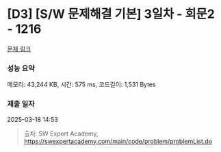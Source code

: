 # [D3] [S/W 문제해결 기본] 3일차 - 회문2 - 1216 

[문제 링크](https://swexpertacademy.com/main/code/problem/problemDetail.do?contestProbId=AV14Rq5aABUCFAYi) 

### 성능 요약

메모리: 43,244 KB, 시간: 575 ms, 코드길이: 1,531 Bytes

### 제출 일자

2025-03-18 14:53



> 출처: SW Expert Academy, https://swexpertacademy.com/main/code/problem/problemList.do